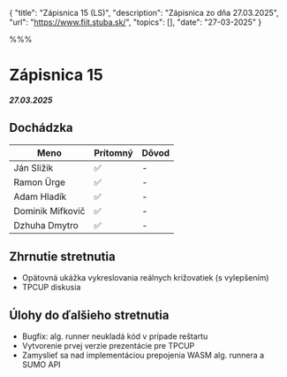 { 
  "title": "Zápisnica 15 (LS)", 
  "description": "Zápisnica zo dňa 27.03.2025", 
  "url": "https://www.fiit.stuba.sk/", 
  "topics": [],
  "date": "27-03-2025"
} 

%%%

# Zápisnica 15
##### 27.03.2025

## Dochádzka
| Meno     |    Prítomný   |  Dôvod |
|----------|-------------|-------|
| Ján Sližik | ✅ | - |
| Ramon Ürge | ✅ | - |
| Adam Hladík | ✅ | - |
| Dominik Mifkovič | ✅ | - |
| Dzhuha Dmytro  | ✅ | - |

## Zhrnutie stretnutia
- Opätovná ukážka vykreslovania reálnych križovatiek (s vylepšením)
- TPCUP diskusia

## Úlohy do ďalšieho stretnutia
- Bugfix: alg. runner neukladá kód v prípade reštartu
- Vytvorenie prvej verzie prezentácie pre TPCUP
- Zamyslieť sa nad implementáciou prepojenia WASM alg. runnera a SUMO API